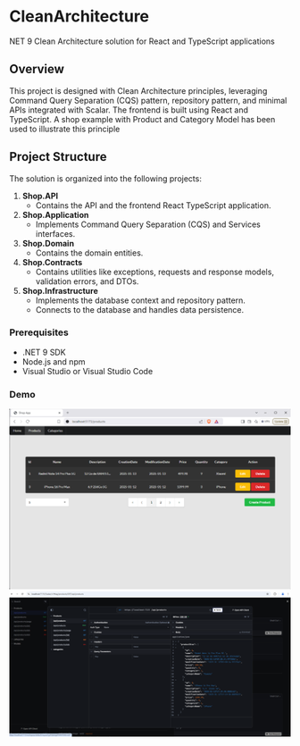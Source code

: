 # CleanArchitecture
NET 9 Clean Architecture solution for React and TypeScript applications 

## Overview
This project is designed with Clean Architecture principles, leveraging Command Query Separation (CQS) pattern, repository pattern, and minimal APIs integrated with Scalar. The frontend is built using React and TypeScript.
A shop example with Product and Category Model has been used to illustrate this principle

## Project Structure
The solution is organized into the following projects:

1. **Shop.API**
   - Contains the API and the frontend React TypeScript application.
2. **Shop.Application**
   - Implements Command Query Separation (CQS) and Services interfaces.
3. **Shop.Domain**
   - Contains the domain entities.
4. **Shop.Contracts**
   - Contains utilities like exceptions, requests and response models, validation errors, and DTOs.
5. **Shop.Infrastructure**
   - Implements the database context and repository pattern.
   - Connects to the database and handles data persistence.

### Prerequisites
- .NET 9 SDK
- Node.js and npm
- Visual Studio or Visual Studio Code

### Demo
![UI](https://github.com/Adel-alfa/CleanArchitecture.Shop/blob/master/UI-React.png)
![API](https://github.com/Adel-alfa/CleanArchitecture.Shop/blob/master/Backend-ScalarAPI.png)
